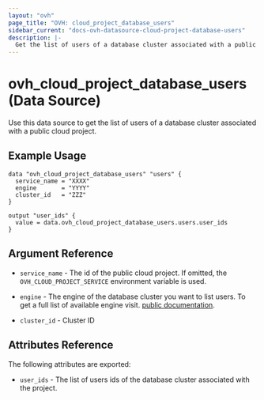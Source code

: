 ```yaml
---
layout: "ovh"
page_title: "OVH: cloud_project_database_users"
sidebar_current: "docs-ovh-datasource-cloud-project-database-users"
description: |-
  Get the list of users of a database cluster associated with a public cloud project.
---
```


# ovh_cloud_project_database_users (Data Source)

Use this data source to get the list of users of a database cluster associated with a public cloud project.

## Example Usage

```hcl
data "ovh_cloud_project_database_users" "users" {
  service_name = "XXXX"
  engine	   = "YYYY"
  cluster_id   = "ZZZ"
}

output "user_ids" {
  value = data.ovh_cloud_project_database_users.users.user_ids
}
```

## Argument Reference

* `service_name` - The id of the public cloud project. If omitted,
  the `OVH_CLOUD_PROJECT_SERVICE` environment variable is used.

* `engine` - The engine of the database cluster you want to list users. To get a full list of available engine visit.
[public documentation](https://docs.ovh.com/gb/en/publiccloud/databases).

* `cluster_id` - Cluster ID

## Attributes Reference

The following attributes are exported:

* `user_ids` - The list of users ids of the database cluster associated with the project.
